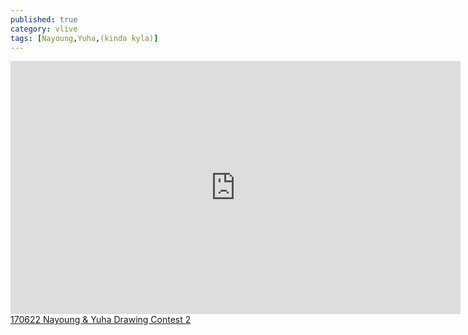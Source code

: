 ```yaml
---
published: true
category: vlive
tags: [Nayoung,Yuha,(kinda kyla)]
---
```

<iframe src="http://www.vlive.tv/embed/16891" frameborder="no" scrolling="no" marginwidth="0" marginheight="0" WIDTH="720" HEIGHT="405" allowfullscreen></iframe><br /><a href="" target="_blank">170622 Nayoung & Yuha Drawing Contest 2</a>